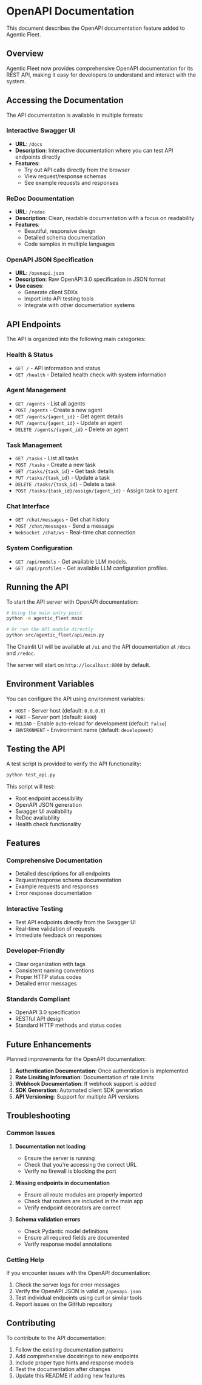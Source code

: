 # OpenAPI Documentation

This document describes the OpenAPI documentation feature added to Agentic Fleet.

## Overview

Agentic Fleet now provides comprehensive OpenAPI documentation for its REST API, making it easy for developers to understand and interact with the system.

## Accessing the Documentation

The API documentation is available in multiple formats:

### Interactive Swagger UI
- **URL**: `/docs`
- **Description**: Interactive documentation where you can test API endpoints directly
- **Features**: 
  - Try out API calls directly from the browser
  - View request/response schemas
  - See example requests and responses

### ReDoc Documentation
- **URL**: `/redoc`
- **Description**: Clean, readable documentation with a focus on readability
- **Features**:
  - Beautiful, responsive design
  - Detailed schema documentation
  - Code samples in multiple languages

### OpenAPI JSON Specification
- **URL**: `/openapi.json`
- **Description**: Raw OpenAPI 3.0 specification in JSON format
- **Use cases**:
  - Generate client SDKs
  - Import into API testing tools
  - Integrate with other documentation systems

## API Endpoints

The API is organized into the following main categories:

### Health & Status
- `GET /` - API information and status
- `GET /health` - Detailed health check with system information

### Agent Management
- `GET /agents` - List all agents
- `POST /agents` - Create a new agent
- `GET /agents/{agent_id}` - Get agent details
- `PUT /agents/{agent_id}` - Update an agent
- `DELETE /agents/{agent_id}` - Delete an agent

### Task Management
- `GET /tasks` - List all tasks
- `POST /tasks` - Create a new task
- `GET /tasks/{task_id}` - Get task details
- `PUT /tasks/{task_id}` - Update a task
- `DELETE /tasks/{task_id}` - Delete a task
- `POST /tasks/{task_id}/assign/{agent_id}` - Assign task to agent

### Chat Interface
- `GET /chat/messages` - Get chat history
- `POST /chat/messages` - Send a message
- `WebSocket /chat/ws` - Real-time chat connection

### System Configuration
- `GET /api/models` - Get available LLM models.
- `GET /api/profiles` - Get available LLM configuration profiles.

## Running the API

To start the API server with OpenAPI documentation:

```bash
# Using the main entry point
python -m agentic_fleet.main

# Or run the API module directly
python src/agentic_fleet/api/main.py
```
The Chainlit UI will be available at `/ui` and the API documentation at `/docs` and `/redoc`.

The server will start on `http://localhost:8000` by default.

## Environment Variables

You can configure the API using environment variables:

- `HOST` - Server host (default: `0.0.0.0`)
- `PORT` - Server port (default: `8000`)
- `RELOAD` - Enable auto-reload for development (default: `False`)
- `ENVIRONMENT` - Environment name (default: `development`)

## Testing the API

A test script is provided to verify the API functionality:

```bash
python test_api.py
```

This script will test:
- Root endpoint accessibility
- OpenAPI JSON generation
- Swagger UI availability
- ReDoc availability
- Health check functionality

## Features

### Comprehensive Documentation
- Detailed descriptions for all endpoints
- Request/response schema documentation
- Example requests and responses
- Error response documentation

### Interactive Testing
- Test API endpoints directly from the Swagger UI
- Real-time validation of requests
- Immediate feedback on responses

### Developer-Friendly
- Clear organization with tags
- Consistent naming conventions
- Proper HTTP status codes
- Detailed error messages

### Standards Compliant
- OpenAPI 3.0 specification
- RESTful API design
- Standard HTTP methods and status codes

## Future Enhancements

Planned improvements for the OpenAPI documentation:

1. **Authentication Documentation**: Once authentication is implemented
2. **Rate Limiting Information**: Documentation of rate limits
3. **Webhook Documentation**: If webhook support is added
4. **SDK Generation**: Automated client SDK generation
5. **API Versioning**: Support for multiple API versions

## Troubleshooting

### Common Issues

1. **Documentation not loading**
   - Ensure the server is running
   - Check that you're accessing the correct URL
   - Verify no firewall is blocking the port

2. **Missing endpoints in documentation**
   - Ensure all route modules are properly imported
   - Check that routers are included in the main app
   - Verify endpoint decorators are correct

3. **Schema validation errors**
   - Check Pydantic model definitions
   - Ensure all required fields are documented
   - Verify response model annotations

### Getting Help

If you encounter issues with the OpenAPI documentation:

1. Check the server logs for error messages
2. Verify the OpenAPI JSON is valid at `/openapi.json`
3. Test individual endpoints using curl or similar tools
4. Report issues on the GitHub repository

## Contributing

To contribute to the API documentation:

1. Follow the existing documentation patterns
2. Add comprehensive docstrings to new endpoints
3. Include proper type hints and response models
4. Test the documentation after changes
5. Update this README if adding new features